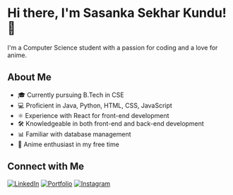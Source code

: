 # Hi there, I'm Sasanka Sekhar Kundu! 👋

I'm a Computer Science student with a passion for coding and a love for anime.

## About Me

- 🎓 Currently pursuing B.Tech in CSE
- 💻 Proficient in Java, Python, HTML, CSS, JavaScript
- ⚛️ Experience with React for front-end development
- 🛠️ Knowledgeable in both front-end and back-end development
- 📊 Familiar with database management
- 🌟 Anime enthusiast in my free time

## Connect with Me

[![LinkedIn](https://img.shields.io/badge/LinkedIn-Connect-blue?style=flat-square&logo=linkedin)](https://www.linkedin.com/in/sasanka-sekhar-kundu-b746072a7)
[![Portfolio](https://img.shields.io/badge/Portfolio-Visit-brightgreen?style=flat-square&logo=website)]()
[![Instagram](https://img.shields.io/badge/Instagram-Follow-red?style=flat-square&logo=instagram)](https://www.instagram.com/__kuronotsubasa__/)
